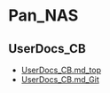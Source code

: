# Pan_NAS

## UserDocs_CB
* [UserDocs_CB.md_top](https://home.cloud.pan7.top/UserDocs/)
* [UserDocs_CB.md_Git](./PanNAS_UserDocs/PanNAS_UserDocs_CB.md)

<!-- ## Other
[UserDocs_RPi.md](./PanNAS_UserDocs/PanNAS_UserDocs_CB.md) -->